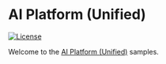 # AI Platform (Unified)

[![License](https://img.shields.io/badge/License-Apache%202.0-blue.svg)](LICENSE)

Welcome to the [AI Platform (Unified)](https://cloud.google.com/ai-platform-unified/docs/) samples.

